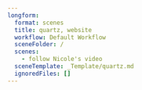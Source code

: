 ```yaml
---
longform:
  format: scenes
  title: quartz, website
  workflow: Default Workflow
  sceneFolder: /
  scenes:
    - follow Nicole's video
  sceneTemplate: _Template/quartz.md
  ignoredFiles: []
---
```

